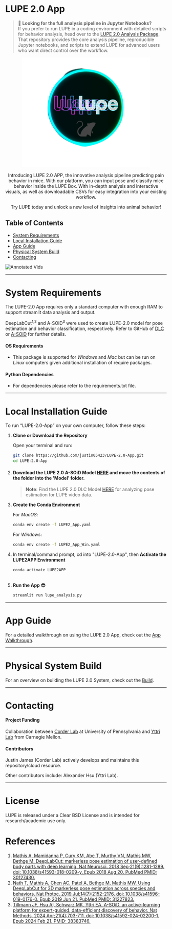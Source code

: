 # LUPE 2.0 App

> 🔬 **Looking for the full analysis pipeline in Jupyter Notebooks?**  
If you prefer to run LUPE in a coding environment with detailed scripts for behavior analysis, head over to the [LUPE 2.0 Analysis Package](https://github.com/justin05423/LUPE-2.0-AnalysisPackage).  
That repository provides the core analysis pipeline, reproducible Jupyter notebooks, and scripts to extend LUPE for advanced users who want direct control over the workflow.

<p align="center">
<img src="public/logo.png" width="400">
</p>

<p align="center">
Introducing LUPE 2.0 APP, the innovative analysis pipeline predicting pain behavior in mice. 
With our platform, you can input pose and classify mice behavior inside the LUPE Box. 
With in-depth analysis and interactive visuals, as well as downloadable CSVs for easy integration into your existing workflow.

<p align="center">
Try LUPE today and unlock a new level of insights into animal behavior!
</p>

## Table of Contents
- [System Requirements](#system-requirements)
- [Local Installation Guide](#local-installation-guide)
- [App Guide](#app-guide)
- [Physical System Build](#physical-system-build)
- [Contacting](#contacting)

![Annotated Vids](public/annotated_vids_all.gif)

---

# System Requirements
The LUPE-2.0 App requires only a standard computer with enough RAM to support streamlit data analysis and output. 

DeepLabCut<sup>1,2</sup> and A-SOiD<sup>3</sup> were used to create LUPE-2.0 model for pose estimation and behavior classification, respectively. Refer to GitHub of [DLC](https://github.com/DeepLabCut) or [A-SOiD](https://github.com/YttriLab/A-SOID) for further details. 

#### OS Requirements
- This package is supported for *Windows* and *Mac* but can be run on *Linux* computers given additional installation of require packages.

#### Python Dependencies
- For dependencies please refer to the requirements.txt file.

---

# Local Installation Guide
To run “LUPE-2.0-App” on your own computer, follow these steps:

1. **Clone or Download the Repository**

   Open your terminal and run:
   ```bash
   git clone https://github.com/justin05423/LUPE-2.0-App.git
   cd LUPE-2.0-App
   
2. #### Download the LUPE 2.0 A-SOiD Model [HERE](https://upenn.box.com/s/9rfslrvcc7m6fji8bmgktnegghyu88b0) and move the contents of the folder into the 'Model' folder.
    > **Note**: Find the LUPE 2.0 DLC Model [HERE](https://upenn.box.com/s/av3i14c64rj6zls9lz6pda0it5b5q7f3) for analyzing pose estimation for LUPE video data.
    
3.	**Create the Conda Environment**

  	   For *MacOS*:
      ```bash
      conda env create -f LUPE2_App.yaml
      ```

      For *Windows*:
      ```bash
      conda env create -f LUPE2_App_Win.yaml
      ```

4. In terminal/command prompt, cd into "LUPE-2.0-App", then **Activate the LUPE2APP Environment**
    ```bash
  	conda activate LUPE2APP
  
5. **Run the App 😎**
    ```bash
  	streamlit run lupe_analysis.py

---

# App Guide
For a detailed walkthrough on using the LUPE 2.0 App, check out the [App Walkthrough](https://github.com/justin05423/LUPE-2.0-App/wiki/LUPE-2.0-App-Walkthrough--%F0%9F%9A%80).

---

# Physical System Build
For an overview on building the LUPE 2.0 System, check out the [Build](https://github.com/justin05423/LUPE-2.0-App/wiki/LUPE-2.0-Build-%F0%9F%9B%A0%EF%B8%8F-%F0%9F%A7%B0).

---

# Contacting

#### Project Funding
Collaboration between [Corder Lab](https://corderlab.com/) at University of Pennsylvania and 
[Yttri Lab](https://labs.bio.cmu.edu/yttri/) from Carnegie Mellon. 

#### Contributors
Justin James (Corder Lab) actively develops and maintains this repository/cloud resource.

Other contributors include: Alexander Hsu (Yttri Lab).


---

# License
LUPE is released under a Clear BSD License and is intended for research/academic use only.

# References
1. [Mathis A, Mamidanna P, Cury KM, Abe T, Murthy VN, Mathis MW, Bethge M. DeepLabCut: markerless pose estimation of user-defined body parts with deep learning. Nat Neurosci. 2018 Sep;21(9):1281-1289. doi: 10.1038/s41593-018-0209-y. Epub 2018 Aug 20. PubMed PMID: 30127430.](https://www.nature.com/articles/s41593-018-0209-y)
2. [Nath T, Mathis A, Chen AC, Patel A, Bethge M, Mathis MW. Using DeepLabCut for 3D markerless pose estimation across species and behaviors. Nat Protoc. 2019 Jul;14(7):2152-2176. doi: 10.1038/s41596-019-0176-0. Epub 2019 Jun 21. PubMed PMID: 31227823.](https://doi.org/10.1038/s41596-019-0176-0)
3. [Tillmann JF, Hsu AI, Schwarz MK, Yttri EA. A-SOiD, an active-learning platform for expert-guided, data-efficient discovery of behavior. Nat Methods. 2024 Apr;21(4):703-711. doi: 10.1038/s41592-024-02200-1. Epub 2024 Feb 21. PMID: 38383746.](https://www.nature.com/articles/s41592-024-02200-1)

